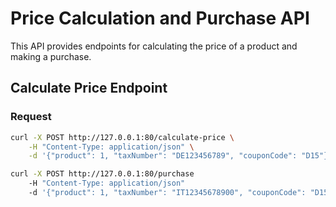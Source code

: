 # Price Calculation and Purchase API

This API provides endpoints for calculating the price of a product and making a purchase.

## Calculate Price Endpoint

### Request

```bash
curl -X POST http://127.0.0.1:80/calculate-price \
    -H "Content-Type: application/json" \
    -d '{"product": 1, "taxNumber": "DE123456789", "couponCode": "D15"}
```
```bash
curl -X POST http://127.0.0.1:80/purchase 
    -H "Content-Type: application/json" 
    -d '{"product": 1, "taxNumber": "IT12345678900", "couponCode": "D15", "paymentProcessor": "paypal"}'

